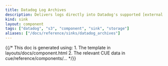 ```yaml
---
title: Datadog Log Archives
description: Delivers logs directly into Datadog's supported [external storages](https://docs.datadoghq.com/logs/log_configuration/archives) in a format compatible with Datadog's [Log Rehydration](https://docs.datadoghq.com/logs/log_configuration/rehydrating) feature
kind: sink
layout: component
tags: ["datadog", "s3", "component", "sink", "storage"]
aliases: ["/docs/reference/sinks/datadog_archives"]
---
```


{{/* This doc is generated using:
     1. The template in layouts/docs/component.html
     2. The relevant CUE data in cue/reference/components/... */}}
